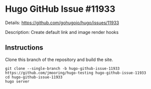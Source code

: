 # Hugo GitHub Issue #11933

Details: <https://github.com/gohugoio/hugo/issues/11933>

Description: Create default link and image render hooks

## Instructions

Clone this branch of the repository and build the site.

```text
git clone --single-branch -b hugo-github-issue-11933 https://github.com/jmooring/hugo-testing hugo-github-issue-11933
cd hugo-github-issue-11933
hugo server
```
